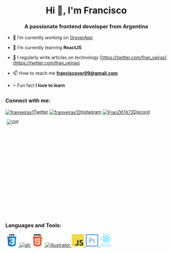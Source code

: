 <h1 align="center">Hi 👋, I'm Francisco</h1>
<h3 align="center">A passionate frontend developer from Argentina</h3>

- 🔭 I’m currently working on [GroverApp](https://www.groverservices.com/)

- 🌱 I’m currently learning **ReactJS**

- 📝 I regularly write articles on technology [https://twitter.com/fran_veiras](https://twitter.com/fran_veiras)

- 📫 How to reach me **franciscover99@gmail.com**

- ⚡ Fun fact **I love to learn**

<h3 align="left">Connect with me:</h3>
<p align="left">
<a href="https://twitter.com/fran_veiras" target="blank"><img align="center" src="https://raw.githubusercontent.com/peterthehan/peterthehan/master/assets/twitter.svg" alt="franveiras1" height="30" width="40" />Twitter</a>
<a href="https://instagram.com/franveiras12" target="blank"><img align="center" src="https://icongr.am/fontawesome/instagram.svg?size=128&color=70c8ff" alt="franveiras12" height="30" width="40" />Instagram</a>
<a href="https://discord.gg/FranZ#7472" target="blank"><img align="center" src="https://raw.githubusercontent.com/peterthehan/peterthehan/master/assets/discord.svg" alt="FranZ#7472" height="30" width="40" />Discord</a>
</p>

<img align="right" alt="GIF" src="https://github.com/abhisheknaiidu/abhisheknaiidu/blob/master/code.gif?raw=true" width="500" height="320" />

<h3 align="left">Languages and Tools:</h3>
<p align="left"> <a href="https://www.w3schools.com/css/" target="_blank"> <img src="https://raw.githubusercontent.com/devicons/devicon/master/icons/css3/css3-original-wordmark.svg" alt="css3" width="40" height="40"/> </a> <a href="https://git-scm.com/" target="_blank"> <img src="https://www.vectorlogo.zone/logos/git-scm/git-scm-icon.svg" alt="git" width="40" height="40"/> </a> <a href="https://www.w3.org/html/" target="_blank"> <img src="https://raw.githubusercontent.com/devicons/devicon/master/icons/html5/html5-original-wordmark.svg" alt="html5" width="40" height="40"/> </a> <a href="https://www.adobe.com/in/products/illustrator.html" target="_blank"> <img src="https://www.vectorlogo.zone/logos/adobe_illustrator/adobe_illustrator-icon.svg" alt="illustrator" width="40" height="40"/> </a> <a href="https://developer.mozilla.org/en-US/docs/Web/JavaScript" target="_blank"> <img src="https://raw.githubusercontent.com/devicons/devicon/master/icons/javascript/javascript-original.svg" alt="javascript" width="40" height="40"/> </a> <a href="https://www.photoshop.com/en" target="_blank"> <img src="https://raw.githubusercontent.com/devicons/devicon/master/icons/photoshop/photoshop-line.svg" alt="photoshop" width="40" height="40"/> </a> <a href="https://reactjs.org/" target="_blank"> <img src="https://raw.githubusercontent.com/devicons/devicon/master/icons/react/react-original-wordmark.svg" alt="react" width="40" height="40"/> </a> </p>
